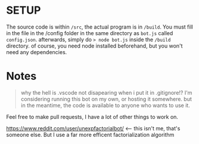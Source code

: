 # SETUP

The source code is within `/src`, the actual program is in `/build`.
You must fill in the file in the /config folder in the same directory as `bot.js`
called `config.json`. afterwards, simply do `> node bot.js` inside the `/build` directory.
of course, you need node installed beforehand, but you won't need any dependencies.

# Notes
> why the hell is .vscode not disapearing when i put it in .gitignore!?
I'm considering running this bot on my own, or hosting it somewhere. but in the meantime, the code is available to anyone who wants to use it.

Feel free to make pull requests, I have a lot of other things to work on.

https://www.reddit.com/user/unexpfactorialbot/ <-- this isn't me, that's someone else. But I use a far more efficent factorialization algorithm
